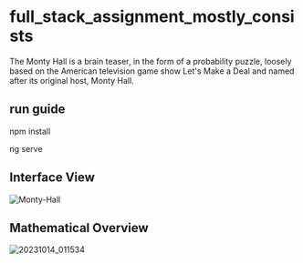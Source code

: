 # full_stack_assignment_mostly_consists
The Monty Hall is a brain teaser, in the form of a probability puzzle, loosely based on the American television game show Let's Make a Deal and named after its original host, Monty Hall.

## run guide 
npm install <br />

ng serve 

## Interface View
![Monty-Hall](https://github.com/CoorayNTL/monty_hall_frontend/assets/96631498/c05435fd-be1c-4c74-8630-d2d130ae1f64)

## Mathematical Overview
 ![20231014_011534](https://github.com/CoorayNTL/monty_hall_frontend/assets/96631498/e1e78fe5-63bc-429c-b07d-9b49b4b0a500)


